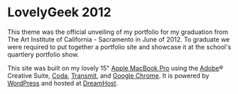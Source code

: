 # LovelyGeek 2012
This theme was the official unveiling of my portfolio for my graduation from The Art Institute of California - Sacramento in June of 2012. To graduate we were required to put together a portfolio site and showcase it at the school's quartlery portfolio show.

This site was built on my lovely 15" <a href="http://apple.com">Apple MacBook Pro</a> using the <a href="http://adobe.com">Adobe</a>&reg; Creative Suite, <a href="http://panic.com/coda/">Coda</a>, <a href="http://panic.com/Transmit/">Transmit</a>, and <a href="http://google.com/chrome">Google Chrome</a>. It is powered by <a href="http://wordpress.org">WordPress</a> and hosted at <a href="http://dreamhost.com">DreamHost</a>.

